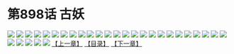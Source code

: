 # 第898话 古妖
![](https://mhpic.xiaomingtaiji.net/comic/D/斗破苍穹/第898话F0_321686/1.jpg-zymk.middle.webp)
![](https://mhpic.xiaomingtaiji.net/comic/D/斗破苍穹/第898话F0_321686/2.jpg-zymk.middle.webp)
![](https://mhpic.xiaomingtaiji.net/comic/D/斗破苍穹/第898话F0_321686/3.jpg-zymk.middle.webp)
![](https://mhpic.xiaomingtaiji.net/comic/D/斗破苍穹/第898话F0_321686/4.jpg-zymk.middle.webp)
![](https://mhpic.xiaomingtaiji.net/comic/D/斗破苍穹/第898话F0_321686/5.jpg-zymk.middle.webp)
![](https://mhpic.xiaomingtaiji.net/comic/D/斗破苍穹/第898话F0_321686/6.jpg-zymk.middle.webp)
![](https://mhpic.xiaomingtaiji.net/comic/D/斗破苍穹/第898话F0_321686/7.jpg-zymk.middle.webp)
![](https://mhpic.xiaomingtaiji.net/comic/D/斗破苍穹/第898话F0_321686/8.jpg-zymk.middle.webp)
![](https://mhpic.xiaomingtaiji.net/comic/D/斗破苍穹/第898话F0_321686/9.jpg-zymk.middle.webp)
![](https://mhpic.xiaomingtaiji.net/comic/D/斗破苍穹/第898话F0_321686/10.jpg-zymk.middle.webp)
![](https://mhpic.xiaomingtaiji.net/comic/D/斗破苍穹/第898话F0_321686/11.jpg-zymk.middle.webp)
![](https://mhpic.xiaomingtaiji.net/comic/D/斗破苍穹/第898话F0_321686/12.jpg-zymk.middle.webp)
![](https://mhpic.xiaomingtaiji.net/comic/D/斗破苍穹/第898话F0_321686/13.jpg-zymk.middle.webp)
![](https://mhpic.xiaomingtaiji.net/comic/D/斗破苍穹/第898话F0_321686/14.jpg-zymk.middle.webp)
![](https://mhpic.xiaomingtaiji.net/comic/D/斗破苍穹/第898话F0_321686/15.jpg-zymk.middle.webp)
![](https://mhpic.xiaomingtaiji.net/comic/D/斗破苍穹/第898话F0_321686/16.jpg-zymk.middle.webp)
![](https://mhpic.xiaomingtaiji.net/comic/D/斗破苍穹/第898话F0_321686/17.jpg-zymk.middle.webp)
![](https://mhpic.xiaomingtaiji.net/comic/D/斗破苍穹/第898话F0_321686/18.jpg-zymk.middle.webp)
![](https://mhpic.xiaomingtaiji.net/comic/D/斗破苍穹/第898话F0_321686/19.jpg-zymk.middle.webp)
![](https://mhpic.xiaomingtaiji.net/comic/D/斗破苍穹/第898话F0_321686/20.jpg-zymk.middle.webp)
![](https://mhpic.xiaomingtaiji.net/comic/D/斗破苍穹/第898话F0_321686/21.jpg-zymk.middle.webp)
![](https://mhpic.xiaomingtaiji.net/comic/D/斗破苍穹/第898话F0_321686/22.jpg-zymk.middle.webp)
![](https://mhpic.xiaomingtaiji.net/comic/D/斗破苍穹/第898话F0_321686/23.jpg-zymk.middle.webp)
![](https://mhpic.xiaomingtaiji.net/comic/D/斗破苍穹/第898话F0_321686/24.jpg-zymk.middle.webp)
![](https://mhpic.xiaomingtaiji.net/comic/D/斗破苍穹/第898话F0_321686/25.jpg-zymk.middle.webp)
![](https://mhpic.xiaomingtaiji.net/comic/D/斗破苍穹/第898话F0_321686/26.jpg-zymk.middle.webp)
![](https://mhpic.xiaomingtaiji.net/comic/D/斗破苍穹/第898话F0_321686/27.jpg-zymk.middle.webp)
![](https://mhpic.xiaomingtaiji.net/comic/D/斗破苍穹/第898话F0_321686/28.jpg-zymk.middle.webp)
![](https://mhpic.xiaomingtaiji.net/comic/D/斗破苍穹/第898话F0_321686/29.jpg-zymk.middle.webp)
![](https://mhpic.xiaomingtaiji.net/comic/D/斗破苍穹/第898话F0_321686/30.jpg-zymk.middle.webp)
[【上一章】](./901.md)
[【目录】](./READMD.md)
[【下一章】](./903.md)
